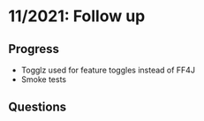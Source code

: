 # 11/2021: Follow up

## Progress

- Togglz used for feature toggles instead of FF4J
- Smoke tests

## Questions